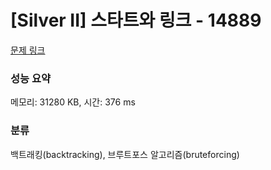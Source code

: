 # [Silver II] 스타트와 링크 - 14889 

[문제 링크](https://www.acmicpc.net/problem/14889) 

### 성능 요약

메모리: 31280 KB, 시간: 376 ms

### 분류

백트래킹(backtracking), 브루트포스 알고리즘(bruteforcing)

